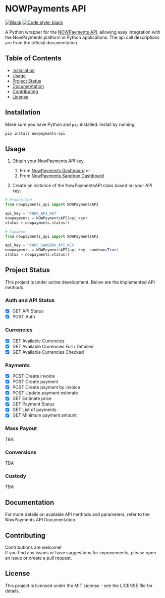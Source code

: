 # NOWPayments API

[![Black](https://github.com/Ventura94/NOWPayments-Python-API/actions/workflows/black.yml/badge.svg)](https://github.com/tomazmm/nowpayments-api-python/actions/workflows/black.yml)
[![Code style: black](https://img.shields.io/badge/code%20style-black-000000.svg)](https://github.com/psf/black)
 
A Python wrapper for the [NOWPayments API](https://documenter.getpostman.com/view/7907941/2s93JusNJt), allowing easy integration with the NowPayments platform in Python applications.
The api call descriptions are from the official documentation.

## Table of Contents

- [Installation](#installation)
- [Usage](#usage)
- [Project Status](#project-status)
- [Documentation](#documentation)
- [Contributing](#contributing)
- [License](#license)


## Installation
Make sure you have Python and `pip` installed. Install by running:
```bash
pip install nowpayments-api
```

## Usage
1. Obtain your NowPayments API key.
   1. From [NowPayments Dashboard](https://account.nowpayments.io/dashboard) or
   2. From [NowPayments Sandbox Dashboard](https://account-sandbox.nowpayments.io/dashboard)

2. Create an instance of the NowPaymentsAPI class based on your API key:

```python
# Production
from nowpayments_api import NOWPaymentsAPI

api_key = 'YOUR_API_KEY'
nowpayments = NOWPaymentsAPI(api_key)
status = nowpayments.status()
```

```python
# Sandbox
from nowpayments_api import NOWPaymentsAPI

api_key = 'YOUR_SANDBOX_API_KEY'
nowpayments = NOWPaymentsAPI(api_key, sandbox=True)
status = nowpayments.status()
```

## Project Status
This project is under active development. Below are the implemented API methods

### Auth and API Status
- [x] GET API Status
- [x] POST Auth

### Currencies
- [x] GET Available Currencies
- [x] GET Available Currencies Full / Detailed 
- [x] GET Available Currencies Checked

### Payments
- [x] POST Create invoice
- [x] POST Create payment
- [x] POST Create payment by invoice
- [x] POST Update payment estimate
- [x] GET Estimate price
- [x] GET Payment Status
- [x] GET List of payments
- [x] GET Minimum payment amount

### Mass Payout
TBA

### Conversions
TBA

### Custody
TBA

## Documentation
For more details on available API methods and parameters, refer to the NowPayments API Documentation.

## Contributing
Contributions are welcome! <br> If you find any issues or have suggestions for improvements, please open an issue or create a pull request.

## License
This project is licensed under the MIT License - see the LICENSE file for details.


